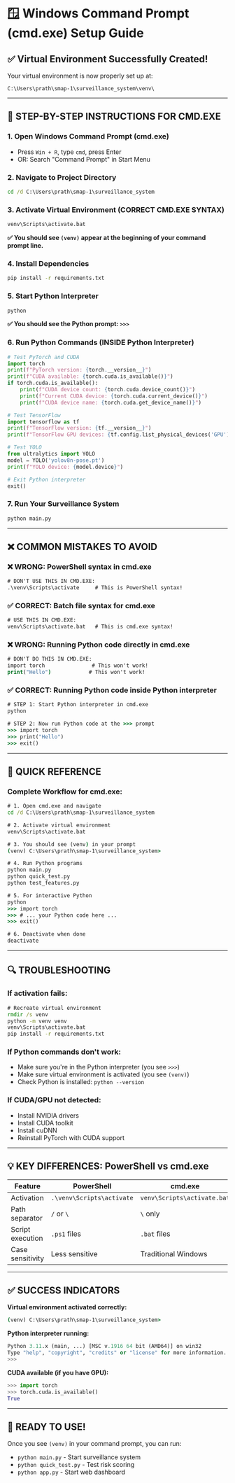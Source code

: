 # 🪟 Windows Command Prompt (cmd.exe) Setup Guide

## ✅ Virtual Environment Successfully Created!

Your virtual environment is now properly set up at:
```
C:\Users\prath\smap-1\surveillance_system\venv\
```

---

## 🔧 STEP-BY-STEP INSTRUCTIONS FOR CMD.EXE

### **1. Open Windows Command Prompt (cmd.exe)**
- Press `Win + R`, type `cmd`, press Enter
- OR: Search "Command Prompt" in Start Menu

### **2. Navigate to Project Directory**
```cmd
cd /d C:\Users\prath\smap-1\surveillance_system
```

### **3. Activate Virtual Environment (CORRECT CMD.EXE SYNTAX)**
```cmd
venv\Scripts\activate.bat
```

**✅ You should see `(venv)` appear at the beginning of your command prompt line.**

### **4. Install Dependencies**
```cmd
pip install -r requirements.txt
```

### **5. Start Python Interpreter**
```cmd
python
```

**✅ You should see the Python prompt: `>>>`**

### **6. Run Python Commands (INSIDE Python Interpreter)**
```python
# Test PyTorch and CUDA
import torch
print(f"PyTorch version: {torch.__version__}")
print(f"CUDA available: {torch.cuda.is_available()}")
if torch.cuda.is_available():
    print(f"CUDA device count: {torch.cuda.device_count()}")
    print(f"Current CUDA device: {torch.cuda.current_device()}")
    print(f"CUDA device name: {torch.cuda.get_device_name()}")

# Test TensorFlow
import tensorflow as tf
print(f"TensorFlow version: {tf.__version__}")
print(f"TensorFlow GPU devices: {tf.config.list_physical_devices('GPU')}")

# Test YOLO
from ultralytics import YOLO
model = YOLO('yolov8n-pose.pt')
print(f"YOLO device: {model.device}")

# Exit Python interpreter
exit()
```

### **7. Run Your Surveillance System**
```cmd
python main.py
```

---

## ❌ COMMON MISTAKES TO AVOID

### **❌ WRONG: PowerShell syntax in cmd.exe**
```cmd
# DON'T USE THIS IN CMD.EXE:
.\venv\Scripts\activate     # This is PowerShell syntax!
```

### **✅ CORRECT: Batch file syntax for cmd.exe**
```cmd
# USE THIS IN CMD.EXE:
venv\Scripts\activate.bat   # This is cmd.exe syntax!
```

### **❌ WRONG: Running Python code directly in cmd.exe**
```cmd
# DON'T DO THIS IN CMD.EXE:
import torch               # This won't work!
print("Hello")            # This won't work!
```

### **✅ CORRECT: Running Python code inside Python interpreter**
```cmd
# STEP 1: Start Python interpreter in cmd.exe
python

# STEP 2: Now run Python code at the >>> prompt
>>> import torch
>>> print("Hello")
>>> exit()
```

---

## 🚀 QUICK REFERENCE

### **Complete Workflow for cmd.exe:**
```cmd
# 1. Open cmd.exe and navigate
cd /d C:\Users\prath\smap-1\surveillance_system

# 2. Activate virtual environment
venv\Scripts\activate.bat

# 3. You should see (venv) in your prompt
(venv) C:\Users\prath\smap-1\surveillance_system>

# 4. Run Python programs
python main.py
python quick_test.py
python test_features.py

# 5. For interactive Python
python
>>> import torch
>>> # ... your Python code here ...
>>> exit()

# 6. Deactivate when done
deactivate
```

---

## 🔍 TROUBLESHOOTING

### **If activation fails:**
```cmd
# Recreate virtual environment
rmdir /s venv
python -m venv venv
venv\Scripts\activate.bat
pip install -r requirements.txt
```

### **If Python commands don't work:**
- Make sure you're in the Python interpreter (you see `>>>`)
- Make sure virtual environment is activated (you see `(venv)`)
- Check Python is installed: `python --version`

### **If CUDA/GPU not detected:**
- Install NVIDIA drivers
- Install CUDA toolkit
- Install cuDNN
- Reinstall PyTorch with CUDA support

---

## 💡 KEY DIFFERENCES: PowerShell vs cmd.exe

| Feature | PowerShell | cmd.exe |
|---------|------------|---------|
| Activation | `.\venv\Scripts\activate` | `venv\Scripts\activate.bat` |
| Path separator | `/` or `\` | `\` only |
| Script execution | `.ps1` files | `.bat` files |
| Case sensitivity | Less sensitive | Traditional Windows |

---

## ✅ SUCCESS INDICATORS

**Virtual environment activated correctly:**
```cmd
(venv) C:\Users\prath\smap-1\surveillance_system>
```

**Python interpreter running:**
```python
Python 3.11.x (main, ...) [MSC v.1916 64 bit (AMD64)] on win32
Type "help", "copyright", "credits" or "license" for more information.
>>>
```

**CUDA available (if you have GPU):**
```python
>>> import torch
>>> torch.cuda.is_available()
True
```

---

## 🎯 READY TO USE!

Once you see `(venv)` in your command prompt, you can run:
- `python main.py` - Start surveillance system
- `python quick_test.py` - Test risk scoring
- `python app.py` - Start web dashboard 